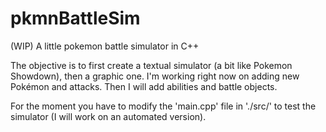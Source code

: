 # pkmnBattleSim
(WIP) A little pokemon battle simulator in C++

The objective is to first create a textual simulator (a bit like Pokemon Showdown), then a graphic one.
I'm working right now on adding new Pokémon and attacks. Then I will add abilities and battle objects.

For the moment you have to modify the 'main.cpp' file in './src/' to test the simulator (I will work on an automated version).

